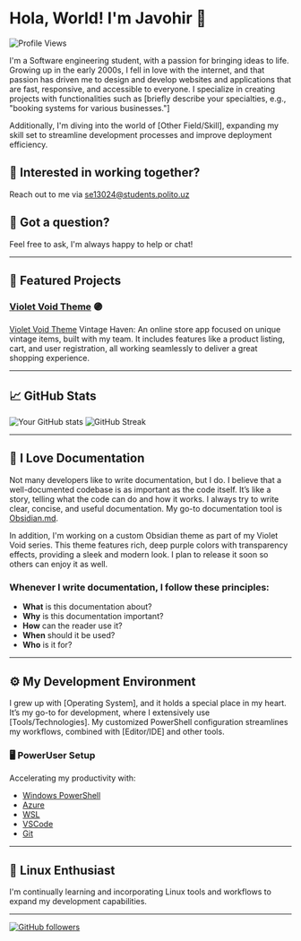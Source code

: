 # Hola, World! I'm Javohir 👋
![Profile Views](https://komarev.com/ghpvc/?username=notlukas18&color=blue)

I'm a Software engineering student, with a passion for bringing ideas to life. Growing up in the early 2000s, I fell in love with the internet, and that passion has driven me to design and develop websites and applications that are fast, responsive, and accessible to everyone. I specialize in creating projects with functionalities such as [briefly describe your specialties, e.g., "booking systems for various businesses."]

Additionally, I'm diving into the world of [Other Field/Skill], expanding my skill set to streamline development processes and improve deployment efficiency.

## 💼 Interested in working together?
Reach out to me via se13024@students.polito.uz

## 💬 Got a question?
Feel free to ask, I'm always happy to help or chat!

---

## 🌟 Featured Projects
### [Violet Void Theme](https://github.com/yourusername/violet-void-theme) 🟣
[Violet Void Theme](https://github.com/notlukas18/Vintage-Haven) Vintage Haven: An online store app focused on unique vintage items, built with my team. It includes features like a product listing, cart, and user registration, all working seamlessly to deliver a great shopping experience.

---

## 📈 GitHub Stats
![Your GitHub stats](https://github-readme-stats.vercel.app/api?username=notlukas18&show_icons=true&theme=radical)
![GitHub Streak](https://github-readme-streak-stats.herokuapp.com/?user=notlukas18&theme=radical)

---

## 📃 I Love Documentation
Not many developers like to write documentation, but I do. I believe that a well-documented codebase is as important as the code itself. It’s like a story, telling what the code can do and how it works. I always try to write clear, concise, and useful documentation. My go-to documentation tool is [Obsidian.md](https://obsidian.md/).

In addition, I'm working on a custom Obsidian theme as part of my Violet Void series. This theme features rich, deep purple colors with transparency effects, providing a sleek and modern look. I plan to release it soon so others can enjoy it as well.

### Whenever I write documentation, I follow these principles:
- **What** is this documentation about?
- **Why** is this documentation important?
- **How** can the reader use it?
- **When** should it be used?
- **Who** is it for?

---

## ⚙️ My Development Environment
I grew up with [Operating System], and it holds a special place in my heart. It’s my go-to for development, where I extensively use [Tools/Technologies]. My customized PowerShell configuration streamlines my workflows, combined with [Editor/IDE] and other tools.

### 🖥️ PowerUser Setup
Accelerating my productivity with:
- [Windows PowerShell](https://docs.microsoft.com/en-us/powershell/)
- [Azure](https://azure.microsoft.com/)
- [WSL](https://docs.microsoft.com/en-us/windows/wsl/)
- [VSCode](https://code.visualstudio.com/)
- [Git](https://git-scm.com/)

---

## 🐧 Linux Enthusiast
I'm continually learning and incorporating Linux tools and workflows to expand my development capabilities.

---

[![GitHub followers](https://img.shields.io/github/followers/notlukas18?label=Follow&style=social)](https://github.com/yourusername)
